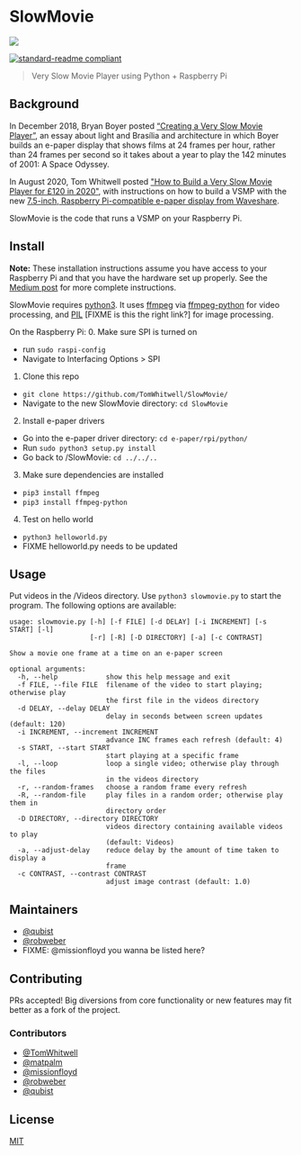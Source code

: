 # SlowMovie

![](Extras/img.jpg)

[![standard-readme compliant](https://img.shields.io/badge/readme%20style-standard-brightgreen.svg?style=flat-square)](https://github.com/RichardLitt/standard-readme)

> Very Slow Movie Player using Python + Raspberry Pi

## Background

In December 2018, Bryan Boyer posted [“Creating a Very Slow Movie Player”](https://medium.com/s/story/very-slow-movie-player-499f76c48b62), an essay about light and Brasília and architecture in which Boyer builds an e-paper display that shows films at 24 frames per hour, rather than 24 frames per second so it takes about a year to play the 142 minutes of 2001: A Space Odyssey.

In August 2020, Tom Whitwell posted ["How to Build a Very Slow Movie Player for £120 in 2020"](https://debugger.medium.com/how-to-build-a-very-slow-movie-player-in-2020-c5745052e4e4), with instructions on how to build a VSMP with the new [7.5-inch, Raspberry Pi-compatible e-paper display from Waveshare](https://www.waveshare.com/product/displays/e-paper/epaper-1/7.5inch-e-paper-hat.htm).

SlowMovie is the code that runs a VSMP on your Raspberry Pi.

## Install

**Note:** These installation instructions assume you have access to your Raspberry Pi and that you have the hardware set up properly. See the [Medium post](https://debugger.medium.com/how-to-build-a-very-slow-movie-player-in-2020-c5745052e4e4) for more complete instructions.

SlowMovie requires [python3](https://www.python.org/). It uses [ffmpeg](https://ffmpeg.org/) via [ffmpeg-python](https://pypi.org/project/ffmpeg-python/) for video processing, and [PIL](https://python-pillow.org/) [FIXME is this the right link?] for image processing.

On the Raspberry Pi:
0. Make sure SPI is turned on
  * run `sudo raspi-config`
  * Navigate to Interfacing Options > SPI
1. Clone this repo
  * `git clone https://github.com/TomWhitwell/SlowMovie/`
  * Navigate to the new SlowMovie directory: `cd SlowMovie`
2. Install e-paper drivers
  * Go into the e-paper driver directory: `cd e-paper/rpi/python/`
  * Run `sudo python3 setup.py install`
  * Go back to /SlowMovie: `cd ../../..`
3. Make sure dependencies are installed
  * `pip3 install ffmpeg`
  * `pip3 install ffmpeg-python`
4. Test on hello world
  * `python3 helloworld.py`
  * FIXME helloworld.py needs to be updated

## Usage

Put videos in the /Videos directory. Use `python3 slowmovie.py` to start the program. The following options are available:

```
usage: slowmovie.py [-h] [-f FILE] [-d DELAY] [-i INCREMENT] [-s START] [-l]
                    [-r] [-R] [-D DIRECTORY] [-a] [-c CONTRAST]

Show a movie one frame at a time on an e-paper screen

optional arguments:
  -h, --help            show this help message and exit
  -f FILE, --file FILE  filename of the video to start playing; otherwise play
                        the first file in the videos directory
  -d DELAY, --delay DELAY
                        delay in seconds between screen updates (default: 120)
  -i INCREMENT, --increment INCREMENT
                        advance INC frames each refresh (default: 4)
  -s START, --start START
                        start playing at a specific frame
  -l, --loop            loop a single video; otherwise play through the files
                        in the videos directory
  -r, --random-frames   choose a random frame every refresh
  -R, --random-file     play files in a random order; otherwise play them in
                        directory order
  -D DIRECTORY, --directory DIRECTORY
                        videos directory containing available videos to play
                        (default: Videos)
  -a, --adjust-delay    reduce delay by the amount of time taken to display a
                        frame
  -c CONTRAST, --contrast CONTRAST
                        adjust image contrast (default: 1.0)
```

## Maintainers

* [@qubist](https://github.com/qubist)
* [@robweber](https://github.com/robweber)
* FIXME: @missionfloyd you wanna be listed here?

## Contributing

PRs accepted! Big diversions from core functionality or new features may fit better as a fork of the project.

### Contributors

* [@TomWhitwell](https://github.com/TomWhitwell)
* [@matpalm](https://github.com/matpalm)
* [@missionfloyd](https://github.com/missionfloyd)
* [@robweber](https://github.com/robweber)
* [@qubist](https://github.com/qubist)

## License

[MIT](/LICENSE)
